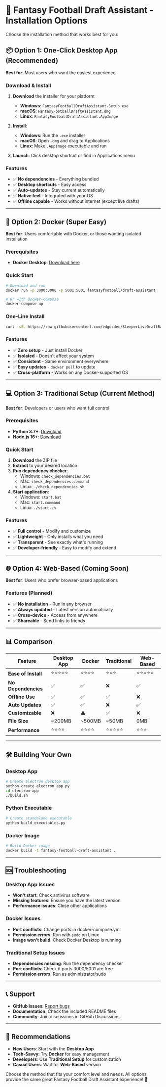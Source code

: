 # 🚀 Fantasy Football Draft Assistant - Installation Options

Choose the installation method that works best for you:

## 📦 Option 1: One-Click Desktop App (Recommended)

**Best for**: Most users who want the easiest experience

### Download & Install
1. **Download** the installer for your platform:
   - **Windows**: `FantasyFootballDraftAssistant-Setup.exe`
   - **macOS**: `FantasyFootballDraftAssistant.dmg`
   - **Linux**: `FantasyFootballDraftAssistant.AppImage`

2. **Install**:
   - **Windows**: Run the `.exe` installer
   - **macOS**: Open `.dmg` and drag to Applications
   - **Linux**: Make `.AppImage` executable and run

3. **Launch**: Click desktop shortcut or find in Applications menu

### Features
- ✅ **No dependencies** - Everything bundled
- ✅ **Desktop shortcuts** - Easy access
- ✅ **Auto-updates** - Stay current automatically
- ✅ **Native feel** - Integrated with your OS
- ✅ **Offline capable** - Works without internet (except live drafts)

---

## 🐳 Option 2: Docker (Super Easy)

**Best for**: Users comfortable with Docker, or those wanting isolated installation

### Prerequisites
- **Docker Desktop**: [Download here](https://www.docker.com/products/docker-desktop/)

### Quick Start
```bash
# Download and run
docker run -p 3000:3000 -p 5001:5001 fantasyfootball/draft-assistant

# Or with docker-compose
docker-compose up
```

### One-Line Install
```bash
curl -sSL https://raw.githubusercontent.com/edgecdec/SleeperLiveDraftRankings/main/docker-install.sh | bash
```

### Features
- ✅ **Zero setup** - Just install Docker
- ✅ **Isolated** - Doesn't affect your system
- ✅ **Consistent** - Same environment everywhere
- ✅ **Easy updates** - `docker pull` to update
- ✅ **Cross-platform** - Works on any Docker-supported OS

---

## 💻 Option 3: Traditional Setup (Current Method)

**Best for**: Developers or users who want full control

### Prerequisites
- **Python 3.7+**: [Download](https://python.org)
- **Node.js 16+**: [Download](https://nodejs.org)

### Quick Start
1. **Download** the ZIP file
2. **Extract** to your desired location
3. **Run dependency checker**:
   - Windows: `check_dependencies.bat`
   - Mac: `check_dependencies.command`
   - Linux: `./check_dependencies.sh`
4. **Start application**:
   - Windows: `start.bat`
   - Mac: `start.command`
   - Linux: `./start.sh`

### Features
- ✅ **Full control** - Modify and customize
- ✅ **Lightweight** - Only installs what you need
- ✅ **Transparent** - See exactly what's running
- ✅ **Developer-friendly** - Easy to modify and extend

---

## 🌐 Option 4: Web-Based (Coming Soon)

**Best for**: Users who prefer browser-based applications

### Features (Planned)
- ✅ **No installation** - Run in any browser
- ✅ **Always updated** - Latest version automatically
- ✅ **Cross-device** - Access from anywhere
- ✅ **Shareable** - Send links to friends

---

## 📊 Comparison

| Feature | Desktop App | Docker | Traditional | Web-Based |
|---------|-------------|--------|-------------|-----------|
| **Ease of Install** | ⭐⭐⭐⭐⭐ | ⭐⭐⭐⭐ | ⭐⭐⭐ | ⭐⭐⭐⭐⭐ |
| **No Dependencies** | ✅ | ✅ | ❌ | ✅ |
| **Offline Use** | ✅ | ✅ | ✅ | ❌ |
| **Auto Updates** | ✅ | ✅ | ❌ | ✅ |
| **Customizable** | ❌ | ⚠️ | ✅ | ❌ |
| **File Size** | ~200MB | ~500MB | ~50MB | 0MB |
| **Performance** | ⭐⭐⭐⭐ | ⭐⭐⭐⭐ | ⭐⭐⭐⭐⭐ | ⭐⭐⭐ |

---

## 🛠️ Building Your Own

### Desktop App
```bash
# Create Electron desktop app
python create_electron_app.py
cd electron-app
./build.sh
```

### Python Executable
```bash
# Create standalone executable
python build_executables.py
```

### Docker Image
```bash
# Build Docker image
docker build -t fantasy-football-draft-assistant .
```

---

## 🆘 Troubleshooting

### Desktop App Issues
- **Won't start**: Check antivirus software
- **Missing features**: Ensure you have the latest version
- **Performance issues**: Close other applications

### Docker Issues
- **Port conflicts**: Change ports in docker-compose.yml
- **Permission errors**: Run with `sudo` on Linux
- **Image won't build**: Check Docker Desktop is running

### Traditional Setup Issues
- **Dependencies missing**: Run the dependency checker
- **Port conflicts**: Check if ports 3000/5001 are free
- **Permission errors**: Run as administrator/sudo

---

## 📞 Support

- **GitHub Issues**: [Report bugs](https://github.com/edgecdec/SleeperLiveDraftRankings/issues)
- **Documentation**: Check the included README files
- **Community**: Join discussions in GitHub Discussions

---

## 🎯 Recommendations

- **New Users**: Start with the **Desktop App**
- **Tech-Savvy**: Try **Docker** for easy management
- **Developers**: Use **Traditional Setup** for customization
- **Casual Users**: Wait for **Web-Based** version

Choose the method that fits your comfort level and needs. All options provide the same great Fantasy Football Draft Assistant experience! 🏈